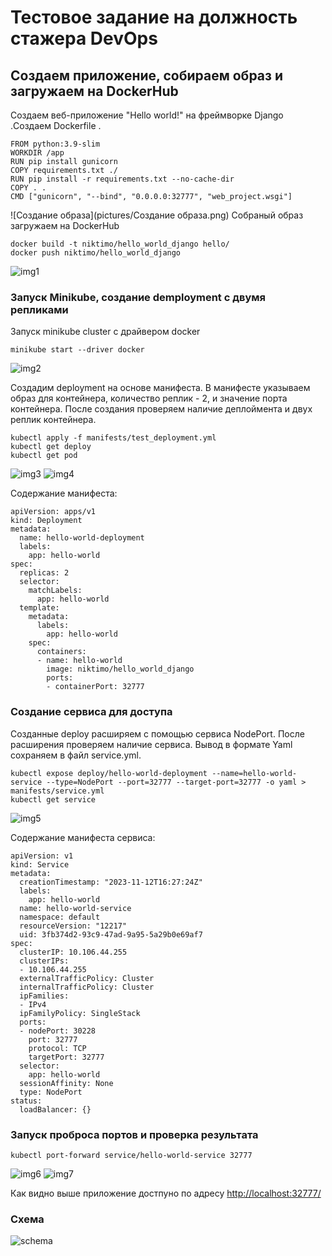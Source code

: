 # Тестовое задание на должность стажера DevOps
## Создаем приложение, собираем образ и загружаем на DockerHub
Создаем веб-приложение "Hello world!" на фреймворке Django .Создаем Dockerfile .
```
FROM python:3.9-slim
WORKDIR /app
RUN pip install gunicorn
COPY requirements.txt ./
RUN pip install -r requirements.txt --no-cache-dir
COPY . .
CMD ["gunicorn", "--bind", "0.0.0.0:32777", "web_project.wsgi"]
```
![Создание образа](pictures/Создание образа.png)
 Собраный образ  загружаем на DockerHub

```
docker build -t niktimo/hello_world_django hello/
docker push niktimo/hello_world_django
```
![img1](images/img1.png)
### Запуск Minikube, создание demployment с двумя репликами
Запуск minikube cluster с драйвером docker
```
minikube start --driver docker
```
![img2](images/img2.png)

Создадим deployment на основе манифеста. В манифесте указываем образ для контейнера, количество реплик - 2, и значение порта контейнера. После создания проверяем наличие деплоймента и двух реплик контейнера.
```
kubectl apply -f manifests/test_deployment.yml
kubectl get deploy
kubectl get pod
```
![img3](images/img3.png)
![img4](images/img4.png)

Содержание манифеста:
```
apiVersion: apps/v1
kind: Deployment
metadata:
  name: hello-world-deployment
  labels:
    app: hello-world
spec:
  replicas: 2
  selector:
    matchLabels:
      app: hello-world
  template:
    metadata:
      labels:
        app: hello-world
    spec:
      containers:
      - name: hello-world
        image: niktimo/hello_world_django
        ports:
        - containerPort: 32777
```
### Создание сервиса для доступа
Созданные deploy расширяем с помощью сервиса NodePort. После расширения проверяем наличие сервиса. Вывод в формате Yaml сохраняем в файл service.yml.
```
kubectl expose deploy/hello-world-deployment --name=hello-world-service --type=NodePort --port=32777 --target-port=32777 -o yaml > manifests/service.yml
kubectl get service
```
![img5](images/img5.png)

Содержание манифеста сервиса:
```
apiVersion: v1
kind: Service
metadata:
  creationTimestamp: "2023-11-12T16:27:24Z"
  labels:
    app: hello-world
  name: hello-world-service
  namespace: default
  resourceVersion: "12217"
  uid: 3fb374d2-93c9-47ad-9a95-5a29b0e69af7
spec:
  clusterIP: 10.106.44.255
  clusterIPs:
  - 10.106.44.255
  externalTrafficPolicy: Cluster
  internalTrafficPolicy: Cluster
  ipFamilies:
  - IPv4
  ipFamilyPolicy: SingleStack
  ports:
  - nodePort: 30228
    port: 32777
    protocol: TCP
    targetPort: 32777
  selector:
    app: hello-world
  sessionAffinity: None
  type: NodePort
status:
  loadBalancer: {}

```
### Запуск проброса портов и проверка результата
```
kubectl port-forward service/hello-world-service 32777
```
![img6](images/img6.png)
![img7](images/img7.png)

Как видно выше приложение достпуно по адресу [http://localhost:32777/](http://localhost:32777/)
### Схема
![schema](images/schema.png)
